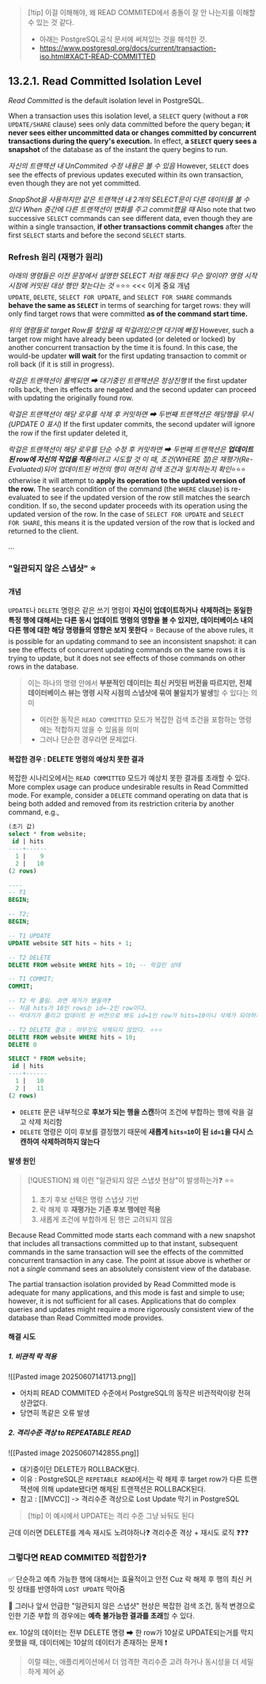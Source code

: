 

>[!tip] 이걸 이해해야, 왜 READ COMMITED에서 충돌이 잘 안 나는지를 이해할 수 있는 것 같다.
>- 아래는 PostgreSQL공식 문서에 써져있는 것을 해석한 것. 
>- https://www.postgresql.org/docs/current/transaction-iso.html#XACT-READ-COMMITTED

## 13.2.1. Read Committed Isolation Level


_Read Committed_ is the default isolation level in PostgreSQL. 

When a transaction uses this isolation level, a `SELECT` query (without a `FOR UPDATE/SHARE` clause) sees only data committed before the query began; **it never sees either uncommitted data or changes committed by concurrent transactions during the query's execution.** In effect, **a `SELECT` query sees a snapshot** of the database as of the instant the query begins to run. 

*자신의 트랜잭션 내 UnCommited 수정 내용은 볼 수 있음*
However, `SELECT` does see the effects of previous updates executed within its own transaction, even though they are not yet committed. 

*SnapShot을 사용하지만 같은 트랜잭션 내 2개의 SELECT문이 다른 데이터를 볼 수 있다 When 중간에 다른 트랜잭션이 변화를 주고 commit했을 때*
Also note that two successive `SELECT` commands can see different data, even though they are within a single transaction, **if other transactions commit changes** after the first `SELECT` starts and before the second `SELECT` starts.

### Refresh 원리 (재평가 원리) 
*아래의 명령들은 이전 문장에서 설명한 SELECT 처럼 해동한다*
*무슨 말이야? 명령 시작시점에 커밋된 대상 행만 찾는다는 것* ⭐⭐⭐ <<< 이게 중요 개념 
`UPDATE`, `DELETE`, `SELECT FOR UPDATE`, and `SELECT FOR SHARE` commands **behave the same as `SELECT`** in terms of searching for target rows: they will only find target rows that were committed **as of the command start time.** 

*위의 명령들로 target Row를 찾았을 때 락걸려있으면 대기에 빠짐*
However, such a target row might have already been updated (or deleted or locked) by another concurrent transaction by the time it is found. In this case, the would-be updater **will wait** for the first updating transaction to commit or roll back (if it is still in progress). 

*락걸은 트랜잭션이 롤백되면 ➡ 대기중인 트랜잭션은 정상진행*
If the first updater rolls back, then its effects are negated and the second updater can proceed with updating the originally found row.

*락걸은 트랜잭션이 해당 로우를 삭제 후 커밋하면 ➡ 두번째 트랜잭션은 해당행을 무시(UPDATE 0 표시)*
If the first updater commits, the second updater will ignore the row if the first updater deleted it, 

*락걸은 트랜잭션이 해당 로우를 단순 수정 후 커밋하면 ➡ 두번째 트랜잭션은 **업데이트 된 row에 자신의 작업을 적용**하려고 시도할 것
이 때, 조건(WHERE 절)은 재평가(Re-Evaluated)되어 업데이트된 버전의 행이 여전히 검색 조건과 일치하는지 확인*⭐⭐⭐
otherwise it will attempt to **apply its operation to the updated version of the row.** The search condition of the command (the `WHERE` clause) is re-evaluated to see if the updated version of the row still matches the search condition. If so, the second updater proceeds with its operation using the updated version of the row. In the case of `SELECT FOR UPDATE` and `SELECT FOR SHARE`, this means it is the updated version of the row that is locked and returned to the client.

...

### "일관되지 않은 스냅샷" ⭐

#### 개념 
`UPDATE`나 `DELETE` 명령은 같은 쓰기 명령이 **자신이 업데이트하거나 삭제하려는 동일한 특정 행에 대해서는 다른 동시 업데이트 명령의 영향을 볼 수 있지만, 데이터베이스 내의 다른 행에 대한 해당 명령들의 영향은 보지 못한다** ⭐
Because of the above rules, it is possible for an updating command to see an inconsistent snapshot: it can see the effects of concurrent updating commands on the same rows it is trying to update, but it does not see effects of those commands on other rows in the database. 

> 이는 하나의 명령 안에서 **부분적인 데이터는 최신 커밋된 버전을 따르지만, 전체 데이터베이스 뷰는 명령 시작 시점의 스냅샷에 묶여 불일치가 발생**할 수 있다는 의미
> - 이러한 동작은 `READ COMMITTED` 모드가 복잡한 검색 조건을 포함하는 명령에는 적합하지 않을 수 있음을 의미
> - 그러나 단순한 경우라면 문제없다.

#### 복잡한 경우 : DELETE 명령의 예상치 못한 결과
복잡한 시나리오에서는 `READ COMMITTED` 모드가 예상치 못한 결과를 초래할 수 있다.
More complex usage can produce undesirable results in Read Committed mode. For example, consider a `DELETE` command operating on data that is being both added and removed from its restriction criteria by another command, e.g., 
```sql
(초기 값)
select * from website;
 id | hits 
----+------
  1 |    9
  2 |   10
(2 rows)

----
-- T1 
BEGIN;

-- T2;
BEGIN;

-- T1 UPDATE 
UPDATE website SET hits = hits + 1;

-- T2 DELETE
DELETE FROM website WHERE hits = 10; -- 락걸린 상태

-- T1 COMMIT;
COMMIT;

-- T2 락 풀림. 과연 제거가 됐을까❓
-- 처음 hits가 10인 rows는 id=-2인 row이다.
-- 락대기가 풀리고 업데이트 된 버전으로 봐도 id=1인 row가 hits=10이니 삭제가 되야하지 않을까???

-- T2 DELETE 결과 : 아무것도 삭제되지 않았다. ⭐⭐⭐
DELETE FROM website WHERE hits = 10;
DELETE 0

SELECT * FROM website;
 id | hits 
----+------
  1 |   10
  2 |   11
(2 rows)

```
- `DELETE` 문은 내부적으로 **후보가 되는 행을 스캔**하여 조건에 부합하는 행에 락을 걸고 삭제 처리함
- `DELETE` 명령은 이미 후보를 결정했기 때문에 **새롭게 `hits=10`이 된 `id=1`을 다시 스캔하여 삭제하려하지 않는다**

#### 발생 원인 
>[!QUESTION] 왜 이런 "일관되지 않은 스냅샷 현상"이 발생하는가❓ ⭐⭐
> 1. 초기 후보 선택은 명령 스냅샷 기반
> 2. 락 해제 후 **재평가는 기존 후보 행에만 적용**
> 3. 새롭게 조건에 부합하게 된 행은 고려되지 않음

Because Read Committed mode starts each command with a new snapshot that includes all transactions committed up to that instant, subsequent commands in the same transaction will see the effects of the committed concurrent transaction in any case. The point at issue above is whether or not a _single_ command sees an absolutely consistent view of the database.

The partial transaction isolation provided by Read Committed mode is adequate for many applications, and this mode is fast and simple to use; however, it is not sufficient for all cases. Applications that do complex queries and updates might require a more rigorously consistent view of the database than Read Committed mode provides.

#### 해결 시도 

##### 1. 비관적 락 적용
![[Pasted image 20250607141713.png]]
- 어차피 READ COMMITED 수준에서 PostgreSQL의 동작은 비관적락이랑 전혀 상관없다.
- 당연히 똑같은 오류 발생 

##### 2. 격리수준 격상 to REPEATABLE READ
![[Pasted image 20250607142855.png]]
- 대기중이던 DELETE가 ROLLBACK됐다.
- 이유 : PostgreSQL은 `REPETABLE READ`에서는 락 해제 후 target row가 다른 트랜잭션에 의해 update됐다면 해제된 트랜잭션은 ROLLBACK된다.  
- 참고 : [[MVCC]] -> 격리수준 격상으로 Lost Update 막기 in PostgreSQL

>[!tip] 이 예시에서 UPDATE는 격리 수준 그냥 놔둬도 된다


근데 이러면 DELETE를 계속 재시도 노려야하나❓
격리수준 격상 + 재시도 로직 ❓❓❓


### 그렇다면 READ COMMITED 적합한가❓
✅
단순하고 예측 가능한 행에 대해서는 효율적이고 안전 
Cuz 락 해제 후 행의 최신 커밋 상태를 반영하여 `LOST UPDATE` 막아줌 

💢
그러나 앞서 언급한 "일관되지 않은 스냅샷" 현상은 복잡한 검색 조건, 동적 변경으로 인한 기준 부합 의 경우에는 **예측 불가능한 결과를 초래**할 수 있다.

ex. 10살의 데이터는 전부 DELETE 명령 ➡ 한 row가 10살로 UPDATE되는거를 막지 못했을 때, 데이터에는 10살의 데이터가 존재하는 문제 ❗
> 이럴 때는, 애플리케이션에서 더 엄격한 격리수준 고려 하거나 동시성을 더 세밀하게 제어 必

